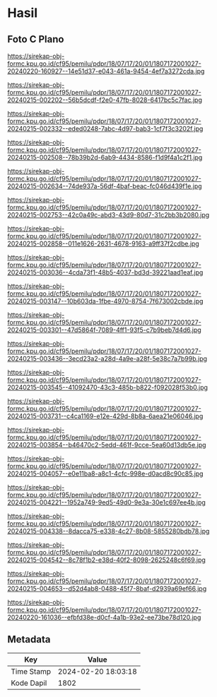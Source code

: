 # Hasil

## Foto C Plano

https://sirekap-obj-formc.kpu.go.id/cf95/pemilu/pdpr/18/07/17/20/01/1807172001027-20240220-160927--14e51d37-e043-461a-9454-4ef7a3272cda.jpg

https://sirekap-obj-formc.kpu.go.id/cf95/pemilu/pdpr/18/07/17/20/01/1807172001027-20240215-002202--56b5dcdf-f2e0-47fb-8028-6417bc5c7fac.jpg

https://sirekap-obj-formc.kpu.go.id/cf95/pemilu/pdpr/18/07/17/20/01/1807172001027-20240215-002332--eded0248-7abc-4d97-bab3-1cf7f3c3202f.jpg

https://sirekap-obj-formc.kpu.go.id/cf95/pemilu/pdpr/18/07/17/20/01/1807172001027-20240215-002508--78b39b2d-6ab9-4434-8586-f1d9f4a1c2f1.jpg

https://sirekap-obj-formc.kpu.go.id/cf95/pemilu/pdpr/18/07/17/20/01/1807172001027-20240215-002634--74de937a-56df-4baf-beac-fc046d439f1e.jpg

https://sirekap-obj-formc.kpu.go.id/cf95/pemilu/pdpr/18/07/17/20/01/1807172001027-20240215-002753--42c0a49c-abd3-43d9-80d7-31c2bb3b2080.jpg

https://sirekap-obj-formc.kpu.go.id/cf95/pemilu/pdpr/18/07/17/20/01/1807172001027-20240215-002858--011e1626-2631-4678-9163-a9ff37f2cdbe.jpg

https://sirekap-obj-formc.kpu.go.id/cf95/pemilu/pdpr/18/07/17/20/01/1807172001027-20240215-003036--4cda73f1-48b5-4037-bd3d-39221aad1eaf.jpg

https://sirekap-obj-formc.kpu.go.id/cf95/pemilu/pdpr/18/07/17/20/01/1807172001027-20240215-003147--10b603da-1fbe-4970-8754-7f673002cbde.jpg

https://sirekap-obj-formc.kpu.go.id/cf95/pemilu/pdpr/18/07/17/20/01/1807172001027-20240215-003301--47d5864f-7089-4ff1-93f5-c7b9beb7d4d6.jpg

https://sirekap-obj-formc.kpu.go.id/cf95/pemilu/pdpr/18/07/17/20/01/1807172001027-20240215-003436--3ecd23a2-a28d-4a9e-a28f-5e38c7a7b99b.jpg

https://sirekap-obj-formc.kpu.go.id/cf95/pemilu/pdpr/18/07/17/20/01/1807172001027-20240215-003545--41092470-43c3-485b-b822-f092028f53b0.jpg

https://sirekap-obj-formc.kpu.go.id/cf95/pemilu/pdpr/18/07/17/20/01/1807172001027-20240215-003731--c4ca1169-e12e-429d-8b8a-6aea21e06046.jpg

https://sirekap-obj-formc.kpu.go.id/cf95/pemilu/pdpr/18/07/17/20/01/1807172001027-20240215-003854--b46470c2-5edd-461f-9cce-5ea60d13db5e.jpg

https://sirekap-obj-formc.kpu.go.id/cf95/pemilu/pdpr/18/07/17/20/01/1807172001027-20240215-004057--e0e11ba8-a8c1-4cfc-998e-d0acd8c90c85.jpg

https://sirekap-obj-formc.kpu.go.id/cf95/pemilu/pdpr/18/07/17/20/01/1807172001027-20240215-004221--1952a749-9ed5-49d0-9e3a-30e1c697ee4b.jpg

https://sirekap-obj-formc.kpu.go.id/cf95/pemilu/pdpr/18/07/17/20/01/1807172001027-20240215-004338--8dacca75-e338-4c27-8b08-5855280bdb78.jpg

https://sirekap-obj-formc.kpu.go.id/cf95/pemilu/pdpr/18/07/17/20/01/1807172001027-20240215-004542--8c78f1b2-e38d-40f2-8098-2625248c6f69.jpg

https://sirekap-obj-formc.kpu.go.id/cf95/pemilu/pdpr/18/07/17/20/01/1807172001027-20240215-004653--d52d4ab8-0488-45f7-8baf-d2939a69ef66.jpg

https://sirekap-obj-formc.kpu.go.id/cf95/pemilu/pdpr/18/07/17/20/01/1807172001027-20240220-161036--efbfd38e-d0cf-4a1b-93e2-ee73be78d120.jpg


## Metadata

| Key        | Value               |
| ---------- | ------------------- |
| Time Stamp | 2024-02-20 18:03:18 |
| Kode Dapil | 1802                |



